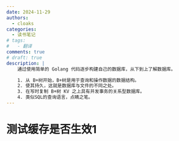 ```yaml
---
date: 2024-11-29
authors:
  - cloaks
categories:
  - 读书笔记
# tags:
#   - 翻译
comments: true
# draft: true
description: |
    通过使用简单的 Golang 代码逐步构建自己的数据库，从下到上了解数据库。

    1. 从 B+树开始，B+树是用于查询和操作数据的数据结构。
    2. 使其持久，这就是数据库与文件的不同之处。
    3. 在写时复制 B+树 KV 之上具有并发事务的关系型数据库。
    4. 类似SQL的查询语言，点睛之笔。
---
```


# 测试缓存是否生效1